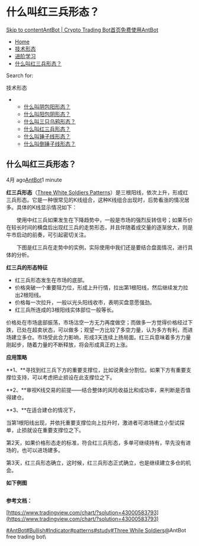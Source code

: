 # 什么叫红三兵形态？

[Skip to content](https://www.antrade.io/guide/docs/cn/three-white-soldiers-patterns/#content)[AntBot | Crypto Trading Bot](https://www.antrade.io/guide/docs/cn/)[首页](https://www.antrade.io/guide/docs/cn/)[免费使用AntBot](https://antrade.io/)

* [Home](https://www.antrade.io/guide/docs/cn)
* [技术形态](https://www.antrade.io/guide/docs/cn/patterns/)
* [进阶学习](https://www.antrade.io/guide/docs/cn/cn-learning/)
* [什么叫红三兵形态？](https://www.antrade.io/guide/docs/cn/three-white-soldiers-patterns/)

Search for:

技术形态

*
  * [什么叫阴包阳形态？](https://www.antrade.io/guide/docs/cn/engulfing-bearish-patterns/)
  * [什么叫阳包阴形态？](https://www.antrade.io/guide/docs/cn/engulfing-bullish-patterns/)
  * [什么叫三只乌鸦形态？](https://www.antrade.io/guide/docs/cn/three-black-crows-patterns/)
  * [什么叫红三兵形态？](https://www.antrade.io/guide/docs/cn/three-white-soldiers-patterns/)
  * [什么叫锤子线形态？](https://www.antrade.io/guide/docs/cn/long-lower-shadow-patterns/)
  * [什么叫倒锤子线形态？](https://www.antrade.io/guide/docs/cn/long-upper-shadow-patterns/)

## 什么叫红三兵形态？

4月 ago[AntBot](https://www.antrade.io/guide/docs/cn/author/antbot/)1 minute

**红三兵形态**（[Three White Soldiers Patterns](https://antrade.io/guide/docs/en/three-white-soldiers-patterns/)）是三根阳线，依次上升，形成红三兵形态。它是一种很常见的K线组合，这种K线组合出现时，后势看涨的情况居多。具体的K线显示情况如下：

　　使用中红三兵如果发生在下降趋势中，一般是市场的强烈反转信号；如果币价在较长时间的横盘后出现红三兵的走势形态，并且伴随着成交量的逐渐放大，则是牛市启动的前奏，可引起密切关注。

　　下图是红三兵在走势中的实例，实际使用中我们还是要结合盘面情况，进行具体的分析。

**红三兵的形态特征**

* 红三兵形态发生在市场的底部。
* 价格突破一个重要阻力位，形成上升行情，拉出第1根阳线，然后继续发力拉出2根阳线。
* 价格每一次拉升，一般以光头阳线收市，表明买盘意愿强劲。
* 红三兵所连成的3根阳线实体部位一般等长。

价格处在市场底部振荡，市场沽空一方无力再度做空；而做多一方觉得价格经过下跌，已处在超卖状态，可以做多；观望一方比较了多空力量，认为多方有利，而进场建立多仓。市场受此合力影响，形成3天连续上扬局面。红三兵意味着多方力量刚起步，随着力量的不断释放，将会形成真正的上涨。

**应用策略**

**1、**寻找到红三兵下方的重要支撑位，比如说黄金分割位。如果下方有重要支撑位支持，可以考虑把止损设在此支撑位之下。

**2、**审视K线交易的前提——结合整体的风险收益比和成功率，来判断是否值得建仓。

**3、**在适合建仓的情况下，

当第1根阳线出现，并依托重要支撑位向上拉升时，激进者可进场建立小型试探单，止损就设在重要支撑位之下。

第2天，如果价格形态走的标准，符合红三兵形态，多单可继续持有，早先没有进场的，也可以进场建多。

第3天，红三兵形态确立，这时候，红三兵形态正式确立，也是继续建立多仓的机会。

**如下例图**

<figure><img src="https://antrade.io/guide/docs/cn/wp-content/uploads/2022/11/image-2.png" alt=""><figcaption></figcaption></figure>

**参考文档：**

[https://www.tradingview.com/chart/?solution=43000583793](https://www.tradingview.com/chart/?solution=43000583793)

[#AntBot](https://www.antrade.io/guide/docs/cn/tag/antbot/)[#Bullish](https://www.antrade.io/guide/docs/cn/tag/bullish/)[#Indicator](https://www.antrade.io/guide/docs/cn/tag/indicator/)[#patterns](https://www.antrade.io/guide/docs/cn/tag/patterns/)[#study](https://www.antrade.io/guide/docs/cn/tag/study/)[#Three While Soldiers](https://www.antrade.io/guide/docs/cn/tag/three-while-soldiers/)@AntBot free trading bot\
